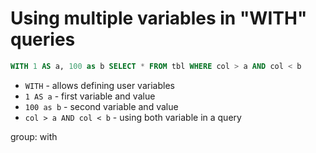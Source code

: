 # Using multiple variables in "WITH" queries

```sql
WITH 1 AS a, 100 as b SELECT * FROM tbl WHERE col > a AND col < b
```

- `WITH` - allows defining user variables
- `1 AS a` - first variable and value
- `100 as b` - second variable and value
- `col > a AND col < b` - using both variable in a query

group: with


